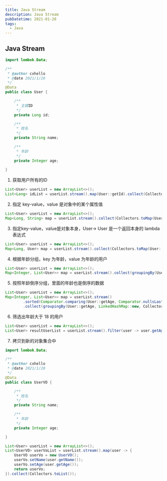 ```yaml
---
title: Java Stream
description: Java Stream
pubDatetime: 2021-01-20
tags:
  - Java
---
```


## Java Stream

```java
import lombok.Data;

/**
 * @author cxhello
 * @date 2021/1/20
 */
@Data
public class User {

    /**
     * 主键ID
     */
    private Long id;

    /**
     * 姓名
     */
    private String name;

    /**
     * 年龄
     */
    private Integer age;
    
}
```

1. 获取用户所有的ID

```java
List<User> userList = new ArrayList<>();
List<Long> idList = userList.stream().map(User::getId).collect(Collectors.toList());
```

2. 指定 key-value，value 是对象中的某个属性值

```java
List<User> userList = new ArrayList<>();
Map<Long, String> map = userList.stream().collect(Collectors.toMap(User::getId, User::getName));
```

3. 指定key-value，value是对象本身，User-> User 是一个返回本身的 lambda 表达式

```java
List<User> userList = new ArrayList<>();
Map<Long, User> map = userList.stream().collect(Collectors.toMap(User::getId, User -> User));
```

4. 根据年龄分组，key 为年龄，value 为年龄的用户

```java
List<User> userList = new ArrayList<>();
Map<Integer, List<User>> map = userList.stream().collect(groupingBy(User::getAge));
```

5. 按照年龄倒序分组，里面的年龄也是倒序的数据

```java
List<User> userList = new ArrayList<>();
Map<Integer, List<User>> map = userList.stream()
		.sorted(Comparator.comparing(User::getAge, Comparator.nullsLast(Comparator.reverseOrder())))
		.collect(groupingBy(User::getAge, LinkedHashMap::new, Collectors.toList()));
```

6. 筛选出年龄大于 18 的用户

```java
List<User> userList = new ArrayList<>();
List<User> resultUserList = userList.stream().filter(user -> user.getAge() > 18).collect(Collectors.toList());
```

7. 拷贝到新的对象集合中

```java
import lombok.Data;

/**
 * @author cxhello
 * @date 2021/1/20
 */
@Data
public class UserVO {

    /**
     * 姓名
     */
    private String name;

    /**
     * 年龄
     */
    private Integer age;

}
```

```java
List<User> userList = new ArrayList<>();
List<UserVO> userVoList = userList.stream().map(user -> {
	UserVO userVo = new UserVO();
	userVo.setName(user.getName());
	userVo.setAge(user.getAge());
	return userVo;
}).collect(Collectors.toList());
```
